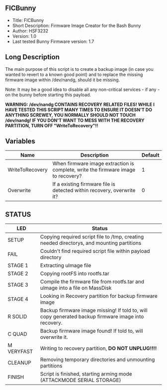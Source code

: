 ## FICBunny

* Title: FICBunny
* Short Description: Firmware Image Creator for the Bash Bunny
* Author: HSF3232
* Version: 1.0
* Last tested Bunny Firmware version: 1.7

## Long Description

The main purpose of this script is to create a backup image (in case you wanted to revert to a known good point) and to replace the missing firmware image within /dev/nandg, should it be missing.

Note: It may be a good idea to disable all any non-critical services - if any - on the bunny before starting this payload. 

**WARNING: /dev/nandg CONTAINS RECOVERY RELATED FILES! WHILE I HAVE TESTED THIS SCRIPT MANY TIMES TO ENSURE IT DOESN'T DO ANYTHING SCREWEY, YOU NORMALLY SHOULD NOT TOUCH /dev/nandg! IF YOU DON'T WANT TO MESS WITH THE RECOVERY PARTITION, TURN OFF "WriteToRecovery"!!**

## Variables
| Name            | Description                                                                       | Default |
| --------------- | --------------------------------------------------------------------------------- | ------- |
| WriteToRecovery | When firmware image extraction is complete, write the firmware image to recovery? | 1       |
| Overwrite       | If a existing firmware file is detected within recovery, overwrite it?            | 0       |

## STATUS

| LED                     | Status                                                                                                        |
| ----------------------- | ------------------------------------------------------------------------------------------------------------- |
| SETUP                   | Copying required script file to /tmp, creating needed directorys, and mounting partitions                     |
| FAIL                    | Couldn't find required script file within payload directory                                                   |
| STAGE 1                 | Extracting uImage file                                                                                        |
| STAGE 2                 | Copying rootFS into rootfs.tar                                                                                |
| STAGE 3                 | Compile the firmware file from rootfs.tar and uImage into a file on MassDisk                                  |
| STAGE 4                 | Looking in Recovery partition for backup firmware image                                                       |
| R SOLID                 | Backup firmware image missing! If told to, will copy generated backup firmware image into recovery.           |
| C QUAD                  | Backup firmware image found! If told to, will overwrite it.                                                   |
| M VERYFAST              | Writing to recovery partition, **DO NOT UNPLUG!!!!**                                                          |
| CLEANUP                 | Removing temporary directories and unmounting partitions                                                      |
| FINISH                  | Script is finished, starting arming mode (ATTACKMODE SERIAL STORAGE)                                          |